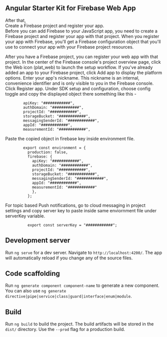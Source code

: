 ## Angular Starter Kit for Firebase Web App

After that,\
Create a Firebase project and register your app.\
        Before you can add Firebase to your JavaScript app, you need to create a Firebase project and register your app with that project. When you register your app with                 Firebase, you'll get a Firebase configuration object that you'll use to connect your app with your Firebase project resources.
        
After you have a Firebase project, you can register your web app with that project.
In the center of the Firebase console's project overview page, click the Web icon (plat_web) to launch the setup workflow.
If you've already added an app to your Firebase project, click Add app to display the platform options.
Enter your app's nickname.
This nickname is an internal, convenience identifier and is only visible to you in the Firebase console.
Click Register app.
Under SDK setup and configuration, choose config toggle and copy the displayed object there something like this -

            apiKey: "############",
            authDomain: "############",
            projectId: "############",
            storageBucket: "############",
            messagingSenderId: "############",
            appId: "############",
            measurementId: "############",
            
Paste the copied object in firebase key inside environment file.

            export const environment = {
              production: false,
              firebase: {
                apiKey: "############",
                authDomain: "############",
                projectId: "############",
                storageBucket: "############",
                messagingSenderId: "############",
                appId: "############",
                measurementId: "############"
                },
              };
For topic based Push notifications, go to cloud messaging in project settings and copy server key to paste inside same enviornment file under serverKey variable.

              export const serverKey = "############";

## Development server

Run `ng serve` for a dev server. Navigate to `http://localhost:4200/`. The app will automatically reload if you change any of the source files.

## Code scaffolding

Run `ng generate component component-name` to generate a new component. You can also use `ng generate directive|pipe|service|class|guard|interface|enum|module`.

## Build

Run `ng build` to build the project. The build artifacts will be stored in the `dist/` directory. Use the `--prod` flag for a production build.
